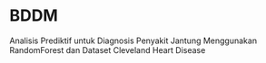 # BDDM
Analisis Prediktif untuk Diagnosis Penyakit Jantung Menggunakan RandomForest dan Dataset Cleveland Heart Disease

